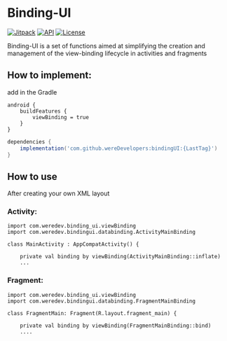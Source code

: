 # Binding-UI

[![Jitpack](https://jitpack.io/v/wereDevelopers/bindingUI.svg)](https://jitpack.io/#wereDevelopers/bindingUI)
[![API](https://img.shields.io/badge/API-24%2B-brightgreen.svg?style=flat)](https://android-arsenal.com/api?level=24)
[![License](https://img.shields.io/badge/License-Apache%202.0-blue.svg)](https://github.com/wereDevelopers/bindingUI/blob/main/LICENSE)

Binding-UI is a set of functions aimed at simplifying the creation and management of the view-binding lifecycle in activities and fragments

## How to implement:

add in the Gradle
```
android {
    buildFeatures {
        viewBinding = true
    }
}
```
```groovy
dependencies {
    implementation('com.github.wereDevelopers:bindingUI:{LastTag}')
}
```


## How to use
After creating your own XML layout


### Activity:
```
import com.weredev.binding_ui.viewBinding
import com.weredev.bindingui.databinding.ActivityMainBinding

class MainActivity : AppCompatActivity() {

    private val binding by viewBinding(ActivityMainBinding::inflate)
	...
```


### Fragment:
```
import com.weredev.binding_ui.viewBinding
import com.weredev.bindingui.databinding.FragmentMainBinding

class FragmentMain: Fragment(R.layout.fragment_main) {

    private val binding by viewBinding(FragmentMainBinding::bind)
    ....
```
